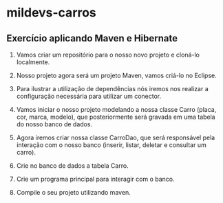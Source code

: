 # mildevs-carros
## Exercício aplicando Maven e Hibernate

1. Vamos criar um repositório para o nosso novo projeto e cloná-lo localmente.

2. Nosso projeto agora será um projeto Maven, vamos criá-lo no Eclipse.

3. Para ilustrar a utilização de dependências nós iremos nos realizar a configuração necessária para utilizar um conector.

4. Vamos iniciar o nosso projeto modelando a nossa classe Carro (placa, cor, marca, modelo), que posteriormente será gravada em uma tabela do nosso banco de dados.

5. Agora iremos criar nossa classe CarroDao, que será responsável pela interação com o nosso banco (inserir, listar, deletar e consultar um carro).

6. Crie no banco de dados a tabela Carro.

7. Crie um programa principal para interagir com o banco. 

8. Compile o seu projeto utilizando maven.
